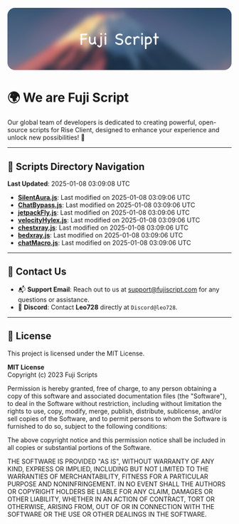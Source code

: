 ![Banner](.github/b.webp)

# 🌍 **We are Fuji Script**

Our global team of developers is dedicated to creating powerful, open-source scripts for Rise Client, designed to enhance your experience and unlock new possibilities! 🌟

---
<!-- SCRIPTS_NAVIGATION_START -->
## 📂 **Scripts Directory Navigation**

**Last Updated**: 2025-01-08 03:09:08 UTC

- **[SilentAura.js](scripts/SilentAura.js)**: Last modified on 2025-01-08 03:09:06 UTC
- **[ChatBypass.js](scripts/ChatBypass.js)**: Last modified on 2025-01-08 03:09:06 UTC
- **[jetpackFly.js](scripts/jetpackFly.js)**: Last modified on 2025-01-08 03:09:06 UTC
- **[velocityHylex.js](scripts/velocityHylex.js)**: Last modified on 2025-01-08 03:09:06 UTC
- **[chestxray.js](scripts/chestxray.js)**: Last modified on 2025-01-08 03:09:06 UTC
- **[bedxray.js](scripts/bedxray.js)**: Last modified on 2025-01-08 03:09:06 UTC
- **[chatMacro.js](scripts/chatMacro.js)**: Last modified on 2025-01-08 03:09:06 UTC

<!-- SCRIPTS_NAVIGATION_END -->

---

## 💬 **Contact Us**  
- 📬 **Support Email**: Reach out to us at [support@fujiscript.com](mailto:support@fujiscript.com) for any questions or assistance.  
- 💬 **Discord**: Contact **Leo728** directly at `Discord@leo728`.

---

## 📜 **License**

This project is licensed under the MIT License.  

**MIT License**  
Copyright (c) 2023 Fuji Scripts  

Permission is hereby granted, free of charge, to any person obtaining a copy of this software and associated documentation files (the "Software"), to deal in the Software without restriction, including without limitation the rights to use, copy, modify, merge, publish, distribute, sublicense, and/or sell copies of the Software, and to permit persons to whom the Software is furnished to do so, subject to the following conditions:  

The above copyright notice and this permission notice shall be included in all copies or substantial portions of the Software.  

THE SOFTWARE IS PROVIDED "AS IS", WITHOUT WARRANTY OF ANY KIND, EXPRESS OR IMPLIED, INCLUDING BUT NOT LIMITED TO THE WARRANTIES OF MERCHANTABILITY, FITNESS FOR A PARTICULAR PURPOSE AND NONINFRINGEMENT. IN NO EVENT SHALL THE AUTHORS OR COPYRIGHT HOLDERS BE LIABLE FOR ANY CLAIM, DAMAGES OR OTHER LIABILITY, WHETHER IN AN ACTION OF CONTRACT, TORT OR OTHERWISE, ARISING FROM, OUT OF OR IN CONNECTION WITH THE SOFTWARE OR THE USE OR OTHER DEALINGS IN THE SOFTWARE.  
